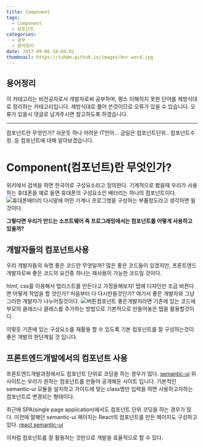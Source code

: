 ```yaml
---
title: Component
tags:
  - Component
  - 컴포넌트
categories: 
  - 공부
  - 용어정리
date: 2017-09-06 18:04:01
thumbnail: https://tuhbm.github.io/images/bnr-word.jpg
---
```

## 용어정리
이 카테고리는 비전공자로서 개발자로써 공부하며, 평소 이해하지 못한 단어를 제방식대로 정리하는 카테고리입니다.
제방식대로 풀어 쓴것이므로 오류가 있을 수 있습니다.
오류가 있을시 댓글로 남겨주시면 참고하도록 하겠습니다.
*****
컴포넌트란 무엇인가?
쉬운듯 하나 어려운 IT언어...
금일은 컴포넌트단위.. 컴포넌트수정..등 컴포넌트에 대해 알아보겠습니다.
<!-- more -->
# Component(컴포넌트)란 무엇인가?
위키에서 검색을 하면 한국어로 구성요소라고 정의한다.
기계적으로 봤을때 우리가 사용하는 휴대폰을 예로 들면
휴대폰의 구성요소인 배터리는 하나의 컴포넌트이다.
![휴대폰배터리](https://tuhbm.github.io/images/component/img1.jpg)
다시말에 어떤 기계나 프로그맹을 구성하는 부품정도라고 생각하면 될 것이다.

**그렇다면 우리가 만드는 소프트웨어 즉 프로그래밍에서는 컴포넌트를 어떻게 사용하고 있을까?**

## 개발자들의 컴포넌트사용
우리 개발자들의 숙명 좋은 코드란 무엇일까?
많은 좋은 코드들이 있겠지만, 프론트엔드개발자로써 좋은 코드의 요건중 하나는
재사용이 가능한 코드일 것이다.

html, css를 이용해서 텝리스트를 만든다고 가정을해보자!
텝에 디자인만 조금 바뀐다면 어떻게 작업을 할 것인가?
처음부터 다 다시만들것인가?
여기서 좋은 개발자와 그냥 그러한 개발자가 나누어질것이다.
![버튼컴포넌트](https://tuhbm.github.io/images/component/img2.jpg)
좋은개발자라면 기존에 있는 코드에 부모의 클래스나 클래스를 추가하는 방법으로
기본적으로 만들어놓은 텝을 활용할것이다.

이렇듯 기존에 있는 구성요소를 재활용 할 수 있도록 기본 컴포넌트를 잘 구성하는것이 좋은 개발의 한단계일 것 입니다.

## 프론트엔드개발에서의 컴포넌트 사용
프론트엔드개발과정에서도 컴포넌트 단위로 코딩을 하는 경우가 많다.
[semantic-ui](https://semantic-ui.com/)
위 사이트는 우리가 원하는 컴포넌트를 만들어 공개해둔 사이트 입니다.
기본적인 semantic-ui 모듈을 설치하고 가이드에 맞는 class명만 입력을 하면 사용하고자하는 컴포넌트로 변경되는 형태이다.

최근에 SPA(single page application)에서도 컴포넌트 단위 코딩을 하는 경우가 많다.
이전에 말해던 semantic-ui 페이지는 React의 컴포넌트를 만든 페이지도 구성하고 있다.
[react semantic-ui](https://react.semantic-ui.com/introduction)

이처럼 컴포넌트를 잘 활용하는 것만으로 개발을 효율적으로 할 수 있다.